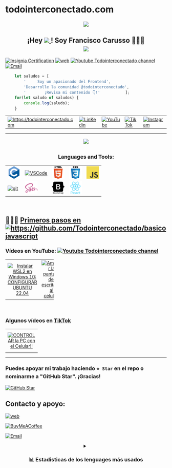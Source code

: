 # todointerconectado.com

<p align="center" width="300">
    <a href="https://github.com/Todointerconectado">
        <img align="center" width="200" src="https://raw.githubusercontent.com/Todointerconectado/Todointerconectado/main/img/perfil.png"/>
    </a>
    <h2 align="center">
        ¡Hey 
        <a href="https://github.com/Todointerconectado">
            <img src="https://media.giphy.com/media/hvRJCLFzcasrR4ia7z/giphy.gif" width="28">
        </a>
        ! Soy Francisco Carusso 👨🏻‍💻
        <br>
        <a align="center" href="https://github.com/Todointerconectado">
            <img align="center" src="https://readme-typing-svg.herokuapp.com?font=Jetbrain+Mono&color=76F78C&lines=A+passionate+frontend+Student;Always+learning+new+things">
        </a>
    </h2>
</p>

[![Insignia Certification](https://raw.githubusercontent.com/Todointerconectado/Todointerconectado/main/img/Platzi-Certifications-brightgreen.svg)](https://platzi.com/p/franciscoCarusso/)
[![web](https://raw.githubusercontent.com/Todointerconectado/Todointerconectado/23a0a9d6cdf33d7f565d15e335868aa68d371598/img/web.svg)](https://todointerconectado.com)
[![Youtube Todointerconectado channel](https://raw.githubusercontent.com/Todointerconectado/Todointerconectado/23a0a9d6cdf33d7f565d15e335868aa68d371598/img/youtube.svg)](https://www.youtube.com/@todointerconectado)
[![Email](https://raw.githubusercontent.com/Todointerconectado/Todointerconectado/23a0a9d6cdf33d7f565d15e335868aa68d371598/img/email.svg)](mailto:francisconicolascarusso@gmail.com)

```javascript
    let saludos = [
        '     Soy un apasionado del Frontend',
        'Desarrolle la comunidad @todointerconectado',
        '        ¡Revisa mi contenido 👇!'           ];
    for(let saludo of saludos) {
        console.log(saludo);
    }
```

<table align="center">
  <tr>
    <td>
      <a href="https://todointerconectado.com" target="_blank">
        <img align="center" src="[![Youtube Todointerconectado channel](/img/youtube.svg)](https://www.youtube.com/@todointerconectado)" alt="https://todointerconectado.com" height="30" width="40" /></a>
    </td>
    <td>
      <a href="https://www.linkedin.com/comm/mynetwork/discovery-see-all?usecase=PEOPLE_FOLLOWS&followMember=franciscocarusso" target="_blank">
        <img align="center" src="https://raw.githubusercontent.com/rahuldkjain/github-profile-readme-generator/master/src/images/icons/Social/linked-in-alt.svg" alt="LinKedin" height="30" width="40" /></a>
    </td>
    <td>
      <a href="https://www.youtube.com/@todointerconectado" target="_blank">
        <img align="center" src="https://raw.githubusercontent.com/Todointerconectado/Todointerconectado/main/img/youtube.png" alt="YouTube" height="30" width="40" /></a>
    </td>
    <td>
      <a href="https://www.tiktok.com/@todointerconectado" target="_blank">
        <img align="center" src="https://raw.githubusercontent.com/Todointerconectado/Todointerconectado/main/img/tik_tok.png" alt="TikTok" height="30" width="40" /></a>
    </td>
    <td>
      <a href="https://instagram.com/franciscocarusso" target="_blank">
        <img align="center" src="https://raw.githubusercontent.com/rahuldkjain/github-profile-readme-generator/master/src/images/icons/Social/instagram.svg" alt="Instagram" height="30" width="40" /></a>
    </td>
  </tr>
</table>

<hr>

<p align="center" width="400" height="300">
    <a href="https://github.com/Todointerconectado" target='_black'>
    <img align="center" src="https://media.giphy.com/media/SWoSkN6DxTszqIKEqv/giphy.gif"/></a>
<p>

## <h3 align="center">Languages and Tools: </h3>

<table align="center">
    <tr>
        <td>
        <a href="https://www.cprogramming.com/" target="_blank" rel="noreferrer"> <img src="https://raw.githubusercontent.com/devicons/devicon/master/icons/c/c-original.svg" alt="c" width="40" height="40"/>  </a>
        </td>
        <td>
        <a href="https://code.visualstudio.com/" target="_blank" rel="noreferrer"> <img src="https://raw.githubusercontent.com/Todointerconectado/Todointerconectado/23a0a9d6cdf33d7f565d15e335868aa68d371598/img/vscode-original.svg" alt="VSCode" width="40" height="40"/>  </a>
        </td>
        <td>
        <a href="https://www.w3.org/html/" target="_blank" rel="noreferrer"> <img src="https://raw.githubusercontent.com/devicons/devicon/master/icons/html5/html5-original-wordmark.svg" alt="html5" width="40" height="40"/>  </a>
        </td>
        <td>
        <a href="https://www.w3schools.com/css/" target="_blank" rel="noreferrer"> <img src="https://raw.githubusercontent.com/devicons/devicon/master/icons/css3/css3-original-wordmark.svg" alt="css3" width="40" height="40"/>  </a>
        </td>
        <td>
        <a href="https://developer.mozilla.org/en-US/docs/Web/JavaScript" target="_blank" rel="noreferrer"> <img src="https://raw.githubusercontent.com/devicons/devicon/master/icons/javascript/javascript-original.svg" alt="javascript" width="40" height="40"/>  </a>
        </td>
    </tr>
    <tr>
        <td>
        <a href="https://git-scm.com/" target="_blank" rel="noreferrer"> <img src="https://www.vectorlogo.zone/logos/git-scm/git-scm-icon.svg" alt="git" width="40" height="40"/>  </a>
        </td>
        <td>
        <a href="https://sass-lang.com" target="_blank" rel="noreferrer"> <img src="https://raw.githubusercontent.com/devicons/devicon/master/icons/sass/sass-original.svg" alt="sass" width="40" height="40"/>  </a>
        </td>
        <td>
        <a href="https://getbootstrap.com" target="_blank" rel="noreferrer"> <img src="https://raw.githubusercontent.com/devicons/devicon/master/icons/bootstrap/bootstrap-plain-wordmark.svg" alt="bootstrap" width="40" height="40"/>  </a>
        </td>
        <td>
        <a href="https://reactjs.org/" target="_blank" rel="noreferrer"> <img src="https://raw.githubusercontent.com/devicons/devicon/master/icons/react/react-original-wordmark.svg" alt="react" width="40" height="40"/>  </a>
        </td>
        <td>
        </td>
    </tr>
</table>

<br>

## 👨🏼‍🎓 [Primeros pasos en](https://github.com/Todointerconectado/basicojavascript) <a href="https://github.com/Todointerconectado/basicojavascript" target="_blank"> <img src="https://raw.githubusercontent.com/Todointerconectado/Todointerconectado/23a0a9d6cdf33d7f565d15e335868aa68d371598/img/insigniaJavascript.svg" alt="https://github.com/Todointerconectado/basicojavascript"></a>

### Vídeos en YouTube: [![Youtube Todointerconectado channel](https://raw.githubusercontent.com/Todointerconectado/Todointerconectado/23a0a9d6cdf33d7f565d15e335868aa68d371598/img/youtube.svg)](https://www.youtube.com/@todointerconectado)

<table style="width:30%">
    <tr>
        <td align="center">
            <a href='https://www.youtube.com/watch?v=LeaKOlriVCk&t=1055s' target='_blank'>
                <img src='https://raw.githubusercontent.com/Todointerconectado/Todointerconectado/main/img/youtubeTerminal.png' alt='Instalar WSL2 en Windows 10: CONFIGURAR UBUNTU 22.04'/></a>
            </a>
        </td>
        <td align="center">
            <a href='https://www.youtube.com/watch?v=VGONJt-d2Q4&t=4s' target='_blank'>
                <img src='https://raw.githubusercontent.com/Todointerconectado/Todointerconectado/main/img/yutubePantalla.jpg' alt='Ampliar la pantalla del escritorio al celular!' /></a>
            </a>
        </td>
    </tr>
</table>

<br>

### Algunos vídeos en [TikTok](https://tiktok.com/@todointerconectado)

<table style="width:20%">
    <tr>
        <td align="center">
            <a href='https://vm.tiktok.com/ZMYfUF9hT/' target='_blank'>
                <img src='https://raw.githubusercontent.com/Todointerconectado/Todointerconectado/main/img/tiktok/controlarPc.png' alt='CONTROLAR la PC con el Celular!!' />
            </a>
        </td>
        <td align="center">
            <a href='https://vm.tiktok.com/ZMYfU8hLq/' target='_blank'>
                <img src='https://raw.githubusercontent.com/Todointerconectado/Todointerconectado/main/img/tiktok/Desarrollador.png' alt='Como ACTIVAR la OPCIÓN DESARROLLADOR en el CELULAR' />
            </a>
        </td>
        <td align="center">
            <a href='https://vm.tiktok.com/ZMYfUUmnf/' target='_blank'>
                <img src='https://raw.githubusercontent.com/Todointerconectado/Todointerconectado/main/img/tiktok/virtualizacion.png' alt='ACTIVAR la VIRTUALIZACIÓN en la BIOS Windows 10/11' />
            </a>
        </td>
    </tr>
</table>

<hr> 

### Puedes apoyar mi trabajo haciendo `⭐ Star` en el repo o nominarme a "GitHub Star". ¡Gracias!

[![GitHub Star](https://img.shields.io/badge/GitHub-Nominar_a_star-yellow?style=for-the-badge&logo=github&logoColor=white&labelColor=101010)](https://stars.github.com/nominate/)

</hr>

## Contacto y apoyo:

[![web](https://raw.githubusercontent.com/Todointerconectado/Todointerconectado/23a0a9d6cdf33d7f565d15e335868aa68d371598/img/web.svg)](https://todointerconectado.com)

[![BuyMeACoffee](https://img.shields.io/badge/Buy_Me_A_Coffee-apoya_mi_trabajo-FFDD00?style=for-the-badge&logo=buy-me-a-coffee&logoColor=white&labelColor=101010)](https://www.buymeacoffee.com/francarusso)

[![Email](https://raw.githubusercontent.com/Todointerconectado/Todointerconectado/23a0a9d6cdf33d7f565d15e335868aa68d371598/img/email.svg)](mailto:francisconicolascarusso@gmail.com)

<details>
    <summary align="center">
        <h3>📊 Estadisticas de los lenguages más usados</h3>
    </summary>
    <img align="left"  src="https://github-readme-stats.vercel.app/api?username=todointerconectado&show_icons=true&locale=en&layout=compact"
    alt="todointerconectado"  width="400px"/> 
    <img align="right" src="https://github-readme-stats.vercel.app/api/top-langs?username=todointerconectado&show_icons=true&locale=en&layout=compact"
    alt="todointerconectado" height="157px"/>
</details>